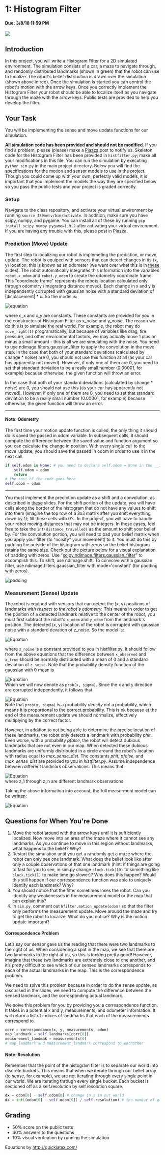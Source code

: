 # 1: Histogram Filter
#### Due: 3/8/18 11:59 PM
![](https://i.imgur.com/N6srxnr.png)
## Introduction
In this project, you will write a Histogram Filter for a 2D simulated environment. The simulation consists of a car, a maze to navigate through, and randomly distributed landmarks (shown in green) that the robot can use to localize. The robot's belief distribution is drawn over the simulation (shown above in red). Once the simulation is started you can control the robot's motion with the arrow keys. Once you correctly implement the Histogram Filter your robot should be able to localize itself as you navigate through the maze with the arrow keys. Public tests are provided to help you develop the filter.

## Your Task
You will be implementing the sense and move update functions for our simulation. 

**All simulation code has been provided and should not be modified**. If you find a problem, please (please) make a [Piazza](https://piazza.com/class/jblmlyocd2x7x) post to notify us. Skeleton code for the Histogram Filter has been provided in `histfilter.py`; make all your modifications in this file. You can run the simulation by executing `python sim.py` in the main project directory. Below you will find the specifications for the motion and sensor models to use in the project. Though you could come up with your own, perfectly valid models, it is important that you implement the models the way they are specified below so you pass the public tests and your project is graded correctly.

### Setup
Navigate to the class repository, and activate your virtual environment by running `source 389menv/bin/activate`. In addition, make sure you have scipy, numpy, and pygame. You can install all of these by running `pip install scipy numpy pygame=1.9.2` after activating your virtual environment. If you are having any trouble with this, please post in [Piazza](https://piazza.com/class/jblmlyocd2x7x).

### Prediction (Move) Update
The first step to localizing our robot is implemeting the prediction, or move, update. The robot is equiped with sensors that can detect changes in its (x, y) location; this is known as an odometer (we went over what this is in [these]() slides). The robot automatically integrates this information into the variables `robot.x_odom` and `robot.y_odom` to create the odometry coordinate frame. This "coordinate frame" represents the robots location calculated only through odometry (integrating distance moved). Each change in x and y is independently corrupted with gaussian noise with a standard deviation of |displacement| \* c. So the model is:
<!--- x_{observed} &= x_{true} + \mathcal{N}(0, |x_{true}|*c_x) \\ --->
<!--- y_{observed} &= y_{true} + \mathcal{N}(0, |y_{true}|*c_y) --->

![equation](http://quicklatex.com/cache3/94/ql_300dda2293cf9d58928b2096f735a594_l3.png)  

where c_x and c_y are constants. These constants are provided for you in the constructor of Histogram Filter as x_noise and y_noise. The reason we do this is to simulate the real world. For example, the robot may do `move_right(1)` programatically, but because of variables like drag, tire pressure, and other environmental factors, we may actually move 1 plus or minus a small amount - this is all we are simulating with the noise. You need to use ndimage.filters.gaussian_filter to apply the convolution in the move step. In the case that both of your standard deviations (calculated by change * noise) are 0, you should not use this function at all (as your car has apparently not moved). However, if only one of them are 0, you need to set that standard deviation to be a really small number (0.00001, for example) because otherwise, the given function will throw an error.

In the case that both of your standard deviations (calculated by change * noise) are 0, you should not use this (as your car has apparently not moved). However, if only one of them are 0, you need to set that standard deviation to be a really small number (0.00001, for example) because otherwise, the given function will throw an error.



_____

#### Note: Odometry
The first time your motion update function is called, the only thing it should do is saved the passed in odom variable. In subsequent calls, it should compute the difference between the saved value and function argument so you can calculate the change in position. With every single call to the move_update, you should save the passed in odom in order to use it in the next call.

```python
if self.odom is None: # you need to declare self.odom = None in the __init__ function
    self.odom = odom
    return
# the rest of the code goes here
self.odom = odom
```
_____

You must implement the prediction update as a shift and a convolution, as described in [these](https://docs.google.com/presentation/d/1xbxx7Kj1RQj1Ny-c5ZrG0NJAHq1z14D6MhKPa9TY9dQ/edit?usp=sharing) slides. For the shift portion of the update, you will have cells along the border of the histogram that do not have any values to shift into them (imagine the top row of a 3x3 matrix after you shift everything down by 1); fill these cells with 0's.  In the project, you will have to handle your robot moving distances that may not be integers. In these cases, feel free to take the `int(distance_travelled)` as the amount to shift your belief by. For the convolution portion, you will need to pad your belief matrix when you apply your filter (to "noisify" your movement) to it. You must do this by padding the outside of the histogram with zeros so the belief histogram retains the same size. Check out the picture below for a visual explanation of padding with zeros. Use "[scipy.ndimage.filters.gaussian_filter](https://docs.scipy.org/doc/scipy-0.16.1/reference/generated/scipy.ndimage.filters.gaussian_filter.html)" to accomplish this. To shift, use ndimage.shift. To convolve with a gaussian filter, use ndimage.filters.gaussian_filter with mode='constant' (for padding with zeros).

![padding](http://machinelearninguru.com/_images/topics/computer_vision/basics/convolution/5.JPG)

### Measurement (Sense) Update
The robot is equiped with sensors that can detect the (x, y) positions of landmarks *with respect to the robot's odometry.* This means in order to get the position of a detected landmark relative to the center of the robot, you must first subtract the robot's `x_odom` and `y_odom` from the landmark's position. The detected (x, y) location of the robot is corrupted with gaussian noise with a standard devation of z_noise. So the model is:  
<!--- (y_{observed} &= y_{true} + \mathcal{N}(0, z_{noise}) --->
![Equation](http://quicklatex.com/cache3/c9/ql_d17bef13145f5c9e6976b974c6b11bc9_l3.png)

where `z_noise` is a constant provided to you in histfilter.py. It should follow from the above equations that the difference between `x_observed` and `x_true` should be normally distributed with a mean of 0 and a standard deviation of `z_noise`. Note that the probability density function of the gaussian with 0 mean is  
<!--- f(x | \sigma^2) = \frac{1}{{\sqrt {2\pi\sigma^2 } }}e^{{{ - \left( {x} \right)^2 } \mathord{\left/ {\vphantom {{ - \left( {x - \mu } \right)^2 } {2\sigma ^2 }}} \right. \kern-\nulldelimiterspace} {2\sigma ^2 }}} --->
![Equation](http://quicklatex.com/cache3/40/ql_a84e9ae2baa944fe9b81ae7fca5e3d40_l3.png)  
Which we will now denote as `prob(x, sigma)`. Since the x and y direction are corrupted independently, it follows that
<!--- P(z | x_t) = prob(z_{x_{true}} - z_{x_{observed}}, z_{noise}) * prob(z_{y_{true}} - z_{y_{observed}}, z_{noise}) --->
![Equation](http://quicklatex.com/cache3/68/ql_99ac667c7648495d055aac0e6a7f4168_l3.png)  
Note that `prob(x, sigma)` is a probability *density* not a probability, which means it is proportional to the correct probability. This is ok because at the end of the measurement update we should normalize, effectively multiplying by the correct factor. 

However, in addition to not being able to determine the precise location of these landmarks, the robot only detects a landmark with probability *phit*. Even worse, with a probability *pfalse*, the robot will detect dubious landmarks that are not even in our map. When detected these dubious landmarks are uniformly distributed in a circle around the robot's location with radius equal to *max_sense_dist*. The constants *phit*, *pfalse*, and *max_sense_dist* are provided to you in *histfilter.py*. Assume independence between different landmark observations. This means that  
<!--- P(z_1, z_2, ..., z_3|x_t) = \prod P(z_i|x_t) --->
![Equation](http://quicklatex.com/cache3/9f/ql_26c042fbd5c88ff571fcee9048a35b9f_l3.png)  
where z_1 through z_n are different landmark observations.

Taking the above information into account, the full measurment model can be written:  
<!---  P(x_t | z_t, m) = \prod p_{hit} * prob(\Delta z_x, z_{noise}) * prob(\Delta z_y, z_{noise}) + p_{false} * p_{uniform} --->
![Equation](http://quicklatex.com/cache3/4b/ql_b3b983160ea1d142ec9bfe31f190dc4b_l3.png)
## Questions for When You're Done
1. Move the robot around with the arrow keys until it is sufficiently localized. Now move into an area of the maze where it cannot see any landmarks. As you continue to move in this region without landmarks, what happens to the belief? Why?
2. Restart the simulation until you get a randomly get a maze where the robot can only see one landmark. What does the belief look like after only a couple observations of that one landmark (hint: if things are going to fast for you to see, in sim.py change `clock.tick(10)` to something like `clock.tick(1)` to make time go slower)? Why does this happen? Would this still happen if our correspondence function was able to uniquely identify each landmark? Why?
3. You should notice that the filter sometimes loses the robot. Can you identify any weakenesses in the measurement model or the map that can explain this?
4. In `sim.py`, comment out `hfilter.motion_update(odom)` so that the filter only performs the measurement update. Move around the maze and try to get the robot to localize. What do you notice? Why is the motion update important?

#### Correspondence Problem
Let’s say our sensor gave us the reading that there were two landmarks to the right of us. When considering a spot in the map, we see that there are two landmarks to the right of us, so this is looking pretty good! However, imagine that these two landmarks are extremely close to one another, and it’s pretty difficult to see which of our sensed landmarks corresponds to each of the actual landmarks in the map. This is the correspondence problem.

We need to solve this problem because in order to do the sense update, as discussed in the slides, we need to compute the difference between the sensed landmark, and the corresponding actual landmark. 

We solve this problem for you by providing you a correspondence function. It takes in a potential x and y, measurements, and odometer information. It will return a list of indices of landmarks that each of the measurements correspond to.

```python
corr = correspondance(x, y, measurements, odom)
map_landmark = self.landmarks[corr[0]]
measurement_landmak = measurements[0]
# map_landmark and measurement_landmark correspond to eachother
```

#### Note: Resolution
Remember that the point of the histogram filter is to separate our world into discrete buckets. This means that when we iterate through our belief array (to sense, for example), we are not iterating through every single point in our world. We are iterating through every single bucket. Each bucket is sectioned off as a self.resolution by self.resolution square.

```python
dx = odom[0] - self.odom[0] # change in x in our world
dx = int((odom[0] - self.odom[0]) / self.resolution) # the number of grid cells we move in the belief array
```

## Grading
* 50% score on the public tests
* 40% answers to the questions
* 10% visual verifcation by running the simulation

Equations by http://quicklatex.com/

